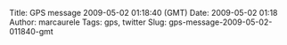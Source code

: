 Title: GPS message 2009-05-02 01:18:40 (GMT)
Date: 2009-05-02 01:18
Author: marcaurele
Tags: gps, twitter
Slug: gps-message-2009-05-02-011840-gmt

<!--break-->

<div class="gmap" id="gmap_20090501_181840">
</div>

